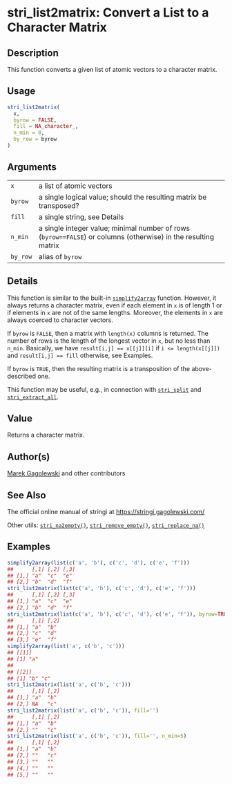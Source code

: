 # stri_list2matrix: Convert a List to a Character Matrix

## Description

This function converts a given list of atomic vectors to a character matrix.

## Usage

``` r
stri_list2matrix(
  x,
  byrow = FALSE,
  fill = NA_character_,
  n_min = 0,
  by_row = byrow
)
```

## Arguments

|          |                                                                                                                |
|----------|----------------------------------------------------------------------------------------------------------------|
| `x`      | a list of atomic vectors                                                                                       |
| `byrow`  | a single logical value; should the resulting matrix be transposed?                                             |
| `fill`   | a single string, see Details                                                                                   |
| `n_min`  | a single integer value; minimal number of rows (`byrow==FALSE`) or columns (otherwise) in the resulting matrix |
| `by_row` | alias of `byrow`                                                                                               |

## Details

This function is similar to the built-in [`simplify2array`](https://stat.ethz.ch/R-manual/R-devel/library/base/html/lapply.html) function. However, it always returns a character matrix, even if each element in `x` is of length 1 or if elements in `x` are not of the same lengths. Moreover, the elements in `x` are always coerced to character vectors.

If `byrow` is `FALSE`, then a matrix with `length(x)` columns is returned. The number of rows is the length of the longest vector in `x`, but no less than `n_min`. Basically, we have `result[i,j] == x[[j]][i]` if `i <= length(x[[j]])` and `result[i,j] == fill` otherwise, see Examples.

If `byrow` is `TRUE`, then the resulting matrix is a transposition of the above-described one.

This function may be useful, e.g., in connection with [`stri_split`](stri_split.md) and [`stri_extract_all`](stri_extract.md).

## Value

Returns a character matrix.

## Author(s)

[Marek Gagolewski](https://www.gagolewski.com/) and other contributors

## See Also

The official online manual of <span class="pkg">stringi</span> at <https://stringi.gagolewski.com/>

Other utils: [`stri_na2empty()`](stri_na2empty.md), [`stri_remove_empty()`](stri_remove_empty.md), [`stri_replace_na()`](stri_replace_na.md)

## Examples




```r
simplify2array(list(c('a', 'b'), c('c', 'd'), c('e', 'f')))
##      [,1] [,2] [,3]
## [1,] "a"  "c"  "e" 
## [2,] "b"  "d"  "f"
stri_list2matrix(list(c('a', 'b'), c('c', 'd'), c('e', 'f')))
##      [,1] [,2] [,3]
## [1,] "a"  "c"  "e" 
## [2,] "b"  "d"  "f"
stri_list2matrix(list(c('a', 'b'), c('c', 'd'), c('e', 'f')), byrow=TRUE)
##      [,1] [,2]
## [1,] "a"  "b" 
## [2,] "c"  "d" 
## [3,] "e"  "f"
simplify2array(list('a', c('b', 'c')))
## [[1]]
## [1] "a"
## 
## [[2]]
## [1] "b" "c"
stri_list2matrix(list('a', c('b', 'c')))
##      [,1] [,2]
## [1,] "a"  "b" 
## [2,] NA   "c"
stri_list2matrix(list('a', c('b', 'c')), fill='')
##      [,1] [,2]
## [1,] "a"  "b" 
## [2,] ""   "c"
stri_list2matrix(list('a', c('b', 'c')), fill='', n_min=5)
##      [,1] [,2]
## [1,] "a"  "b" 
## [2,] ""   "c" 
## [3,] ""   ""  
## [4,] ""   ""  
## [5,] ""   ""
```
